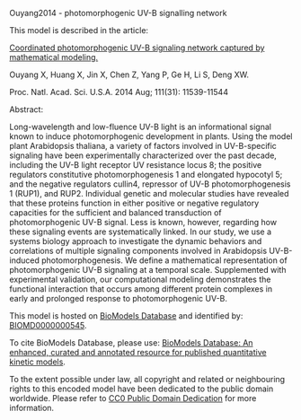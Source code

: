 

Ouyang2014 - photomorphogenic UV-B signalling network

This model is described in the article:

[Coordinated photomorphogenic UV-B signaling network captured by mathematical
modeling.](http://identifiers.org/pubmed/25049395)

Ouyang X, Huang X, Jin X, Chen Z, Yang P, Ge H, Li S, Deng XW.

Proc. Natl. Acad. Sci. U.S.A. 2014 Aug; 111(31): 11539-11544

Abstract:

Long-wavelength and low-fluence UV-B light is an informational signal known to
induce photomorphogenic development in plants. Using the model plant
Arabidopsis thaliana, a variety of factors involved in UV-B-specific signaling
have been experimentally characterized over the past decade, including the
UV-B light receptor UV resistance locus 8; the positive regulators
constitutive photomorphogenesis 1 and elongated hypocotyl 5; and the negative
regulators cullin4, repressor of UV-B photomorphogenesis 1 (RUP1), and RUP2.
Individual genetic and molecular studies have revealed that these proteins
function in either positive or negative regulatory capacities for the
sufficient and balanced transduction of photomorphogenic UV-B signal. Less is
known, however, regarding how these signaling events are systematically
linked. In our study, we use a systems biology approach to investigate the
dynamic behaviors and correlations of multiple signaling components involved
in Arabidopsis UV-B-induced photomorphogenesis. We define a mathematical
representation of photomorphogenic UV-B signaling at a temporal scale.
Supplemented with experimental validation, our computational modeling
demonstrates the functional interaction that occurs among different protein
complexes in early and prolonged response to photomorphogenic UV-B.

This model is hosted on [BioModels Database](http://www.ebi.ac.uk/biomodels/)
and identified by:
[BIOMD0000000545](http://identifiers.org/biomodels.db/BIOMD0000000545).

To cite BioModels Database, please use: [BioModels Database: An enhanced,
curated and annotated resource for published quantitative kinetic
models](http://identifiers.org/pubmed/20587024).

To the extent possible under law, all copyright and related or neighbouring
rights to this encoded model have been dedicated to the public domain
worldwide. Please refer to [CC0 Public Domain
Dedication](http://creativecommons.org/publicdomain/zero/1.0/) for more
information.

